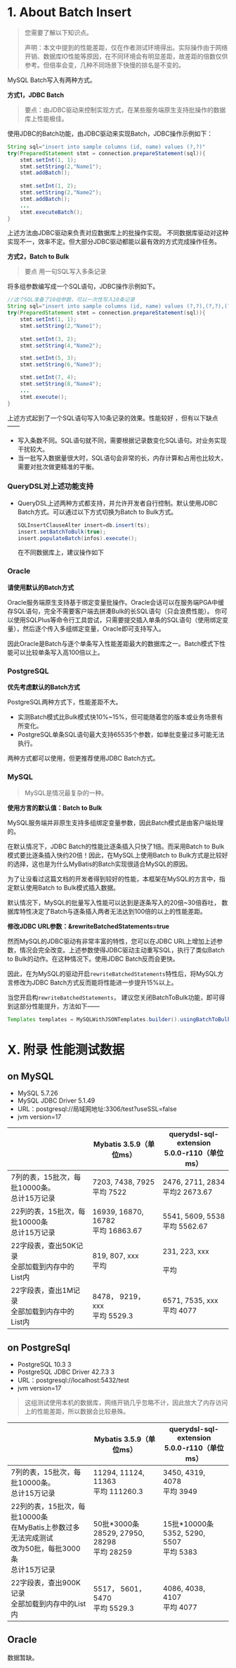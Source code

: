 # 1. About Batch Insert

> 您需要了解以下知识点。
>
> 声明：本文中提到的性能差距，仅在作者测试环境得出。实际操作由于网络开销、数据库IO性能等原因，在不同环境会有明显差距，故差距的倍数仅供参考。但倍率会变，几种不同场景下快慢的排名是不变的。

MySQL Batch写入有两种方式。

**方式1，JDBC Batch**

> 要点：由JDBC驱动来控制实现方式，在某些服务端原生支持批操作的数据库上性能极佳。

使用JDBC的Batch功能，由JDBC驱动来实现Batch，JDBC操作示例如下：

```java
String sql="insert into sample columns (id, name) values (?,?)"
try(PreparedStatement stmt = connection.prepareStatement(sql)){
    stmt.setInt(1, 1);
    stmt.setString(2,"Name1");
    stmt.addBatch();
    
    stmt.setInt(1, 2);
    stmt.setString(2,"Name2");
    stmt.addBatch();
    ... 
    stmt.executeBatch(); 
}
```

上述方法由JDBC驱动来负责对应数据库上的批操作实现。
不同数据库驱动对这种实现不一，效率不定。但大部分JDBC驱动都能以最有效的方式完成操作任务。

**方式2，Batch to Bulk**

> 要点 用一句SQL写入多条记录

将多组参数编写成一个SQL语句，JDBC操作示例如下。

```java
//这个SQL准备了10组参数，可以一次性写入10条记录
String sql="insert into sample columns (id, name) values (?,?),(?,?),(?,?),(?,?),(?,?),(?,?),(?,?),(?,?),(?,?),(?,?)"
try(PreparedStatement stmt = connection.prepareStatement(sql)){
    stmt.setInt(1, 1);
    stmt.setString(2,"Name1");
   
    stmt.setInt(3, 2);
    stmt.setString(4,"Name2");

    stmt.setInt(5, 3);
    stmt.setString(6,"Name3");

    stmt.setInt(7, 4);
    stmt.setString(8,"Name4");
    ... 
    stmt.execute(); 
} 
```

上述方式起到了一个SQL语句写入10条记录的效果。性能较好 ，但有以下缺点——

* 写入条数不同。SQL语句就不同，需要根据记录数变化SQL语句。对业务实现干扰较大。
* 当一批写入数据量很大时，SQL语句会非常的长，内存计算和占用也比较大，需要对批次做更精准的平衡。

### QueryDSL对上述功能支持

* QueryDSL上述两种方式都支持，并允许开发者自行控制。默认使用JDBC Batch方式。可以通过以下方式切换为Batch to Bulk方式。

  ```java
  SQLInsertClauseAlter insert=db.insert(ts);
  insert.setBatchToBulk(true);
  insert.populateBatch(infos).execute();
  ```

  在不同数据库上，建议操作如下

### Oracle

**请使用默认的Batch方式**

Oracle服务端原生支持基于绑定变量批操作。Oracle会话可以在服务端PGA中缓存SQL语句，完全不需要客户端去拼凑Bulk的长SQL语句（只会浪费性能）。
你可以使用SQLPlus等命令行工具尝试，只需要提交插入单条的SQL语句（使用绑定变量），然后逐个传入多组绑定变量，Oracle即可支持写入。

因此Oracle是Batch与逐个单条写入性能差距最大的数据库之一。Batch模式下性能可以比较单条写入高100倍以上。

### PostgreSQL

**优先考虑默认的Batch方式**

PostgreSQL两种方式下，性能差距不大。

* 实测Batch模式比Bulk模式快10%~15%，但可能随着您的版本或业务场景有所变化。
* PostgreSQL单条SQL语句最大支持65535个参数，如单批变量过多可能无法执行。

两种方式都可以使用，但更推荐使用JDBC Batch方式。

### MySQL

> MySQL是情况最复杂的一种。

**使用方言的默认值：Batch to Bulk**

MySQL服务端并非原生支持多组绑定变量参数，因此Batch模式是由客户端处理的。

在默认情况下，JDBC Batch的性能比逐条插入只快了1倍。而采用Batch to Bulk模式要比逐条插入快约20倍！因此，在MySQL上使用Batch to Bulk方式是比较好的选择，这也是为什么MyBatis的Batch实现很适合MySQL的原因。

为了让没看过这篇文档的开发者得到较好的性能，本框架在MySQL的方言中，指定默认使用Batch to Bulk模式插入数据。

默认情况下，MySQL的批量写入性能可以达到是逐条写入的20倍~30倍吞吐， 数据库特性决定了Batch与逐条插入两者无法达到100倍的以上的性能差距。

**修改JDBC URL参数：&rewriteBatchedStatements=true**

然而MySQL的JDBC驱动有非常丰富的特性，您可以在JDBC URL上增加上述参数，情况会完全改变。上述参数使得JDBC驱动主动重写SQL，执行了类似Batch to Bulk的动作。在这种情况下。使用JDBC Batch反而会更快。

因此，在为MySQL的驱动开启`rewriteBatchedStatements`特性后，将MySQL方言修改为JDBC Batch方式反而能将性能进一步提升15%以上。

当您开启构`rewriteBatchedStatements`， 建议您关闭BatchToBulk功能，即可得到这部分性能提升，方法如下——

```java
Templates templates = MySQLWithJSONTemplates.builder().usingBatchToBulkInDefault(false).build();
```



# X. 附录 性能测试数据

## on MySQL

* MySQL 5.7.26
* MySQL JDBC Driver 5.1.49
* URL：postgresql://局域网地址:3306/test?useSSL=false
* jvm version=17

|                                                     | Mybatis 3.5.9（单位ms）                | querydsl-sql-extension<br /> 5.0.0-r110（单位ms） |
| --------------------------------------------------- | -------------------------------------- | ------------------------------------------------- |
| 7列的表，15批次，每批10000条。<br />总计15万记录    | 7203, 7438, 7925<br />平均 7522        | 2476, 2711, 2834<br />平均2 2673.67               |
| 22列的表，15批次，每批10000条<br />总计15万记录     | 16939, 16870, 16782<br />平均 16863.67 | 5541, 5609, 5538<br />平均 5562.67                |
| 22字段表，查出50K记录<br />全部加载到内存中的List内 | 819, 807, xxx<br />平均                | 231, 223, xxx<br /><br />平均                     |
| 22字段表，查出1M记录<br />全部加载到内存中的List内  | 8478， 9219，xxx<br />平均 5529.3      | 6571, 7535, xxx<br />平均 4077                    |



## on PostgreSql

* PostgreSQL 10.3 3
* PostgreSQL JDBC Driver 42.7.3 3
* URL：postgresql://localhost:5432/test
* jvm version=17

> 这组测试使用本机的数据库，网络开销几乎忽略不计，因此放大了内存访问上的性能差距，所以数据会比较悬殊。

|                                                              | Mybatis 3.5.9（单位ms）                              | querydsl-sql-extension<br /> 5.0.0-r110（单位ms） |
| ------------------------------------------------------------ | ---------------------------------------------------- | ------------------------------------------------- |
| 7列的表，15批次，每批10000条。<br />总计15万记录             | 11294, 11124, 11363<br />平均 111260.3               | 3450, 4319, 4078<br />平均 3949                   |
| 22列的表，15批次，每批10000条<br />在MyBatis上参数过多无法完成测试<br />改为50批，每批3000条<br />总计15万记录 | 50批*3000条<br />28529, 27950, 28298<br />平均 28259 | 15批*10000条<br />5352, 5290, 5507<br />平均 5383 |
| 22字段表，查出900K记录<br />全部加载到内存中的List内         | 5517， 5601，5470<br />平均 5529.3                   | 4086, 4038, 4107<br />平均 4077                   |


## Oracle

数据暂缺。